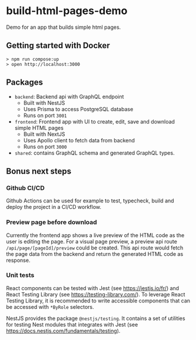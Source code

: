 # build-html-pages-demo

Demo for an app that builds simple html pages.

## Getting started with Docker

```
> npm run compose:up
> open http://localhost:3000
```

## Packages

- `backend`: Backend api with GraphQL endpoint
  - Built with NestJS
  - Uses Prisma to access PostgreSQL database
  - Runs on port `3001`
- `frontend`: Frontend app with UI to create, edit, save and download simple HTML pages
  - Built with NextJS
  - Uses Apollo client to fetch data from backend
  - Runs on port `3000`
- `shared`: contains GraphQL schema and generated GraphQL types.

## Bonus next steps

### Github CI/CD

Github Actions can be used for example to test, typecheck, build and deploy the project in a CI/CD workflow.

### Preview page before download

Currently the frontend app shows a live preview of the HTML code as the user is editing the page.
For a visual page preview, a preview api route `/api/page/[pageId]/preview` could be created. This api route would fetch the page data from the backend and return the generated HTML code as response.

### Unit tests

React components can be tested with Jest (see https://jestjs.io/fr/) and React Testing Library (see https://testing-library.com/).
To leverage React Testing Library, it is recommended to write accessible components that can be accessed with `*ByRole` selectors.

NestJS provides the package `@nestjs/testing`. It contains a set of utilities for testing Nest modules that integrates with Jest (see https://docs.nestjs.com/fundamentals/testing).

